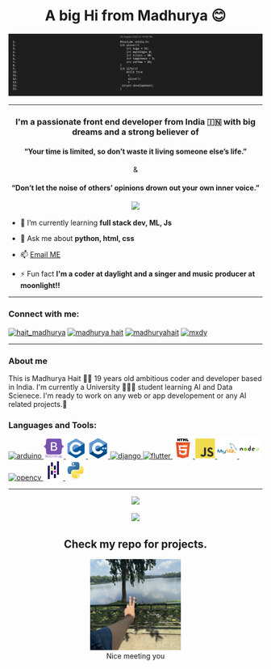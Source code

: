 <h1 align="center">A big Hi from Madhurya 😊</h1>

<div id="header" align="center">
<img src="https://github.com/MADHURYAHAIT/MadhuryaHait/blob/5b80cd235ea4d93b1a8e6431bb890fde9b98e96f/image.png">
  <hr>
<h3 align="center"> I'm a passionate front end developer from India 🇮🇳 with big dreams and a strong believer of</h3>

<h4> “Your time is limited, so don’t waste it living someone else’s life.”</h4>
&
  <h4>“Don’t let the noise of others’ opinions drown out your own inner voice.”</h4>

  <img src = "https://c.tenor.com/8RkyVXzR3MMAAAAM/thoda-serious-seriously.gif" width =180/>


  
</div>
</div>


- 🌱 I’m currently learning **full stack dev, ML, Js**

- 💬 Ask me about **python, html, css**

- 📫  <a href="haitmadhurya@gmail.com"> Email ME </a>

- ⚡ Fun fact **I'm a coder at daylight and a singer and music producer at moonlight!!**

<hr>


 <h3 align="left">Connect with me:</h3>
<p align="left">
<a href="https://twitter.com/hait_madhurya" target="blank"><img align="center" src="https://raw.githubusercontent.com/rahuldkjain/github-profile-readme-generator/master/src/images/icons/Social/twitter.svg" alt="hait_madhurya" height="30" width="40" /></a>
<a href="https://www.linkedin.com/in/madhurya-hait-32642023a/" target="blank"><img align="center" src="https://raw.githubusercontent.com/rahuldkjain/github-profile-readme-generator/master/src/images/icons/Social/linked-in-alt.svg" alt="madhurya hait" height="30" width="40" /></a>
<a href="https://instagram.com/madhuryahait" target="blank"><img align="center" src="https://raw.githubusercontent.com/rahuldkjain/github-profile-readme-generator/master/src/images/icons/Social/instagram.svg" alt="madhuryahait" height="30" width="40" /></a>
<a href="https://www.youtube.com/c/mxdyofficial" target="blank"><img align="center" src="https://raw.githubusercontent.com/rahuldkjain/github-profile-readme-generator/master/src/images/icons/Social/youtube.svg" alt="mxdy" height="30" width="40" /></a>
</p>
<hr>

<h3 align ="centre">
  About me
</h3>
<p align="centre">
  This is Madhurya Hait 👋🏻 19 years old ambitious coder and developer based in India. I'm currently a University 👨🏻‍🎓 student learning AI and Data Scienece. I'm ready to work on any web or app developement or any AI related projects.📗 
</p>

<h3 align="left">Languages and Tools:</h3>
<p align="left"> <a href="https://www.arduino.cc/" target="_blank" rel="noreferrer"> <img src="https://cdn.worldvectorlogo.com/logos/arduino-1.svg" alt="arduino" width="40" height="40"/> </a> <a href="https://getbootstrap.com" target="_blank" rel="noreferrer"> <img src="https://raw.githubusercontent.com/devicons/devicon/master/icons/bootstrap/bootstrap-plain-wordmark.svg" alt="bootstrap" width="40" height="40"/> </a> <a href="https://www.cprogramming.com/" target="_blank" rel="noreferrer"> <img src="https://raw.githubusercontent.com/devicons/devicon/master/icons/c/c-original.svg" alt="c" width="40" height="40"/> </a> <a href="https://www.w3schools.com/cpp/" target="_blank" rel="noreferrer"> <img src="https://raw.githubusercontent.com/devicons/devicon/master/icons/cplusplus/cplusplus-original.svg" alt="cplusplus" width="40" height="40"/> </a> <a href="https://www.djangoproject.com/" target="_blank" rel="noreferrer"> <img src="https://cdn.worldvectorlogo.com/logos/django.svg" alt="django" width="40" height="40"/> </a> <a href="https://flutter.dev" target="_blank" rel="noreferrer"> <img src="https://www.vectorlogo.zone/logos/flutterio/flutterio-icon.svg" alt="flutter" width="40" height="40"/> </a> <a href="https://www.w3.org/html/" target="_blank" rel="noreferrer"> <img src="https://raw.githubusercontent.com/devicons/devicon/master/icons/html5/html5-original-wordmark.svg" alt="html5" width="40" height="40"/> </a> <a href="https://developer.mozilla.org/en-US/docs/Web/JavaScript" target="_blank" rel="noreferrer"> <img src="https://raw.githubusercontent.com/devicons/devicon/master/icons/javascript/javascript-original.svg" alt="javascript" width="40" height="40"/> </a> <a href="https://www.mysql.com/" target="_blank" rel="noreferrer"> <img src="https://raw.githubusercontent.com/devicons/devicon/master/icons/mysql/mysql-original-wordmark.svg" alt="mysql" width="40" height="40"/> </a> <a href="https://nodejs.org" target="_blank" rel="noreferrer"> <img src="https://raw.githubusercontent.com/devicons/devicon/master/icons/nodejs/nodejs-original-wordmark.svg" alt="nodejs" width="40" height="40"/> </a> <a href="https://opencv.org/" target="_blank" rel="noreferrer"> <img src="https://www.vectorlogo.zone/logos/opencv/opencv-icon.svg" alt="opencv" width="40" height="40"/> </a> <a href="https://pandas.pydata.org/" target="_blank" rel="noreferrer"> <img src="https://raw.githubusercontent.com/devicons/devicon/2ae2a900d2f041da66e950e4d48052658d850630/icons/pandas/pandas-original.svg" alt="pandas" width="40" height="40"/> </a> <a href="https://www.python.org" target="_blank" rel="noreferrer"> <img src="https://raw.githubusercontent.com/devicons/devicon/master/icons/python/python-original.svg" alt="python" width="40" height="40"/> </a> </p>
<hr>


<div id="header" align="center">
  
![](https://github-readme-stats.vercel.app/api?username=MADHURYAHAIT&theme=radical&hide_border=false&include_all_commits=true&count_private=true)<br/>

![](https://github-readme-stats.vercel.app/api/top-langs/?username=MADHURYAHAIT&theme=radical&hide_border=false&include_all_commits=true&count_private=true&layout=compact)
<br>
 <h2> Check my repo for projects.</h2>
  <img src ="pic.png" width = 180/><br>
  Nice meeting you

  
  </div>
